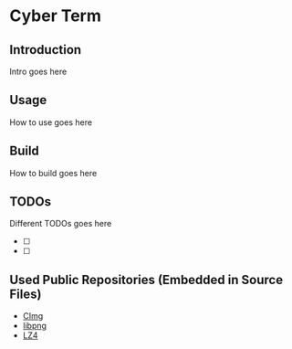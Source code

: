 # Cyber Term

## Introduction

Intro goes here

## Usage

How to use goes here

## Build

How to build goes here

## TODOs

Different TODOs goes here

- [ ]
- [ ] 

## Used Public Repositories (Embedded in Source Files)
 * [CImg](https://github.com/GreycLab/CImg)
 * [libpng](https://github.com/pnggroup/libpng)
 * [LZ4](https://github.com/lz4/lz4)

